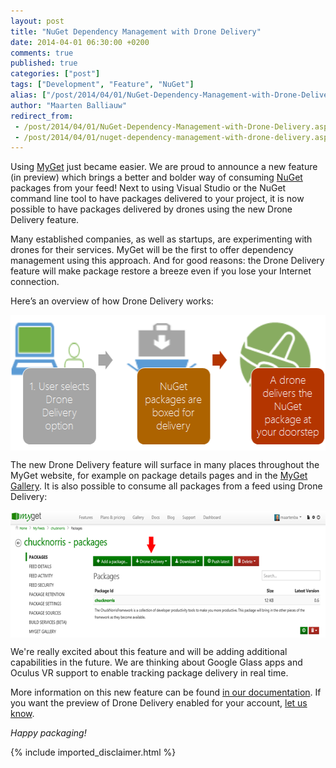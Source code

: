 ```yaml
---
layout: post
title: "NuGet Dependency Management with Drone Delivery"
date: 2014-04-01 06:30:00 +0200
comments: true
published: true
categories: ["post"]
tags: ["Development", "Feature", "NuGet"]
alias: ["/post/2014/04/01/NuGet-Dependency-Management-with-Drone-Delivery.aspx", "/post/2014/04/01/nuget-dependency-management-with-drone-delivery.aspx"]
author: "Maarten Balliauw"
redirect_from:
 - /post/2014/04/01/NuGet-Dependency-Management-with-Drone-Delivery.aspx.html
 - /post/2014/04/01/nuget-dependency-management-with-drone-delivery.aspx.html
---
```


<p>Using <a href="http://www.myget.org">MyGet</a> just became easier. We are proud to announce a new feature (in preview) which brings&nbsp;a better and bolder way of consuming <a href="http://www.nuget.org">NuGet</a> packages from your feed! Next to using Visual Studio or the NuGet command line tool to have packages delivered to your project, it is now possible to have packages delivered by drones using the new Drone Delivery feature.</p> <p>Many established companies, as well as startups, are experimenting with drones for their services. MyGet will be the first to offer dependency management using this approach. And for good reasons:&nbsp;the Drone Delivery feature will make package restore a breeze even if you lose your Internet connection.</p><p>Here’s an overview of how Drone Delivery works:</p> <p><a href="/images/image_93.png"><img width="527" height="217" title="How drone delivery works" style="border: 0px currentColor; border-image: none; padding-top: 0px; padding-right: 0px; padding-left: 0px; margin-right: auto; margin-left: auto; float: none; display: block; background-image: none;" alt="How drone delivery works" src="/images/image_thumb_91.png" border="0"></a></p> <p>The new Drone Delivery feature will surface in many places throughout the MyGet website, for example on package details pages and in the <a href="https://www.myget.org/gallery">MyGet Gallery</a>. It is also possible to consume all packages from a feed using Drone Delivery:</p> <p><a href="/images/image_94.png"><img width="640" height="203" title="Drone Delivery of an entire feed" style="border: 0px currentColor; border-image: none; padding-top: 0px; padding-right: 0px; padding-left: 0px; margin-right: auto; margin-left: auto; float: none; display: block; background-image: none;" alt="Drone Delivery of an entire feed" src="/images/image_thumb_92.png" border="0"></a></p> <p>We're really excited about this feature and will be adding additional capabilities in the future. We are thinking about Google Glass apps&nbsp;and Oculus VR support to&nbsp;enable tracking package delivery in real time.</p><p>More information on this new feature can be found <a href="http://en.wikipedia.org/wiki/April_Fools%27_Day">in our documentation</a>. If you want the preview of Drone Delivery enabled for your account, <a href="http://en.wikipedia.org/wiki/April_Fools%27_Day">let us know</a>.</p> <p><em>Happy packaging!</em></p>

{% include imported_disclaimer.html %}

